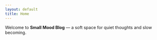 ```yaml
---
layout: default
title: Home
---
```


Welcome to **Small Mood Blog** — a soft space for quiet thoughts and slow becoming.

